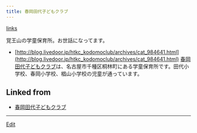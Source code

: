 ```yaml
---
title: 春岡田代子どもクラブ
---
```

[links](/links)

覚王山の学童保育所。お世話になってます。

* [http://blog.livedoor.jp/htkc_kodomoclub/archives/cat_984641.html](http://blog.livedoor.jp/htkc_kodomoclub/archives/cat_984641.html)
[春岡田代子どもクラブ](/春岡田代子どもクラブ)は、名古屋市千種区桐林町にある学童保育所です。田代小学校、春岡小学校、椙山小学校の児童が通っています。
## Linked from

* [春岡田代子どもクラブ](/春岡田代子どもクラブ)


----
[Edit](https://github.com/vitroid/vitroid.github.io/edit/master/MD/春岡田代子どもクラブ.md)

